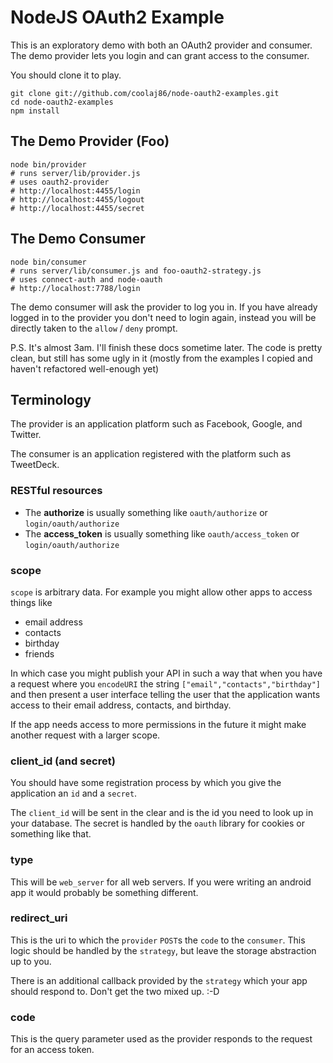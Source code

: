 NodeJS OAuth2 Example
===

This is an exploratory demo with both an OAuth2 provider and consumer.
The demo provider lets you login and can grant access to the consumer.

You should clone it to play.

    git clone git://github.com/coolaj86/node-oauth2-examples.git
    cd node-oauth2-examples
    npm install

The Demo Provider (Foo)
---

    node bin/provider
    # runs server/lib/provider.js
    # uses oauth2-provider
    # http://localhost:4455/login
    # http://localhost:4455/logout
    # http://localhost:4455/secret

The Demo Consumer
---

    node bin/consumer
    # runs server/lib/consumer.js and foo-oauth2-strategy.js
    # uses connect-auth and node-oauth
    # http://localhost:7788/login

The demo consumer will ask the provider to log you in.
If you have already logged in to the provider you don't need to login again,
instead you will be directly taken to the `allow` / `deny` prompt.

P.S. It's almost 3am. I'll finish these docs sometime later.
The code is pretty clean, but still has some ugly in it
(mostly from the examples I copied and haven't refactored well-enough yet)

Terminology
---

The provider is an application platform such as Facebook, Google, and Twitter.

The consumer is an application registered with the platform such as TweetDeck.

### RESTful resources

  * The **authorize** is usually something like `oauth/authorize` or `login/oauth/authorize`
  * The **access_token** is usually something like `oauth/access_token` or `login/oauth/authorize`

### scope

`scope` is arbitrary data. For example you might allow other apps to access things like
  
  * email address
  * contacts
  * birthday
  * friends

In which case you might publish your API in such a way that when you have a request where
you `encodeURI` the string `["email","contacts","birthday"]` and then present a user interface
telling the user that the application wants access to their email address, contacts, and birthday.

If the app needs access to more permissions in the future it might make another request with a larger scope.

### client\_id (and secret)

You should have some registration process by which you give the application an `id` and a `secret`.

The `client_id` will be sent in the clear and is the id you need to look up in your database.
The secret is handled by the `oauth` library for cookies or something like that.

### type

This will be `web_server` for all web servers.
If you were writing an android app it would probably be something different.

### redirect_uri

This is the uri to which the `provider` `POST`s the `code` to the `consumer`.
This logic should be handled by the `strategy`, but leave the storage abstraction up to you.

There is an additional callback provided by the `strategy` which your app should respond to.
Don't get the two mixed up. :-D

### code

This is the query parameter used as the provider responds to the request for an access token.
